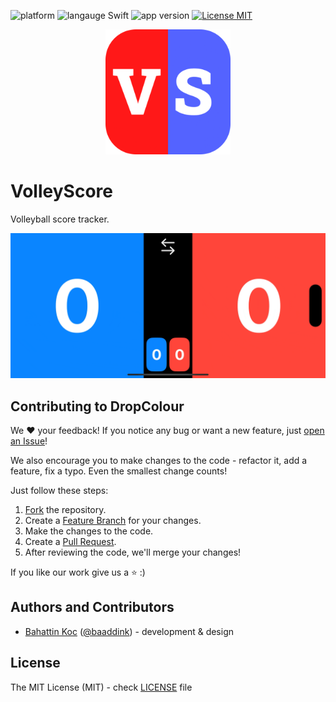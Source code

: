 ![platform](https://img.shields.io/badge/platform-iOS-brightgreen.svg)
![langauge Swift](https://img.shields.io/badge/language-SwiftUI-brightgreen.svg)
![app version](https://img.shields.io/badge/version-1.0.0-brightgreen.svg)
[![License MIT](https://img.shields.io/badge/license-MIT-brightgreen.svg)](LICENSE)

<div align="center">
  <img src="https://github.com/bahattinkoc/VolleyScore/blob/main/Assets/iconCorner.png" alt="Volleyball score tracker" width="200" height="200">
</div>

# VolleyScore
Volleyball score tracker.

<div align="center">
  <img src="https://github.com/bahattinkoc/VolleyScore/blob/main/Assets/screen.gif" alt="Volleyball score tracker">
</div>

## Contributing to DropColour

We :heart: your feedback! If you notice any bug or want a new feature, just [open an Issue](https://github.com/elpassion/DropColour-iOS/issues/new)!

We also encourage you to make changes to the code - refactor it, add a feature, fix a typo. Even the smallest change counts!

Just follow these steps:

1. [Fork](https://help.github.com/articles/fork-a-repo/) the repository.
2. Create a [Feature Branch](https://help.github.com/articles/creating-and-deleting-branches-within-your-repository/) for your changes.
3. Make the changes to the code.
4. Create a [Pull Request](https://help.github.com/articles/creating-a-pull-request/).
5. After reviewing the code, we'll merge your changes!

If you like our work give us a :star: :)

## Authors and Contributors

- [Bahattin Koc](https://github.com/bahattinkoc) ([@baaddink](https://twitter.com/baaddink)) - development & design

## License

The MIT License (MIT) - check [LICENSE](LICENSE) file
